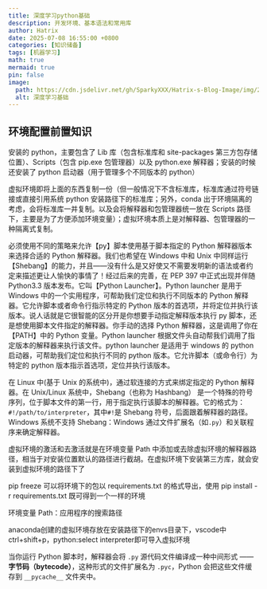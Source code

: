```yaml
---
title: 深度学习python基础
description: 开发环境、基本语法和常用库
author: Hatrix
date: 2025-07-08 16:55:00 +0800
categories: [知识储备]
tags: [机器学习]
math: true
mermaid: true
pin: false
image:
  path: https://cdn.jsdelivr.net/gh/SparkyXXX/Hatrix-s-Blog-Image/img/20250708170226830.png
  alt: 深度学习基础
---
```


## 环境配置前置知识

安装的 python，主要包含了 Lib 库（包含标准库和 site-packages 第三方包存储位置）、Scripts（包含 pip.exe 包管理器）以及 python.exe 解释器；安装的时候还安装了 python 启动器（用于管理多个不同版本的 python）

虚拟环境即将上面的东西复制一份（但一般情况下不含标准库，标准库通过符号链接或直接引用系统 python 安装路径下的标准库；另外，conda 出于环境隔离的考虑，会将标准库一并复制。以及会将解释器和包管理器统一放在 Scripts 路径下，主要是为了方便添加环境变量）；虚拟环境本质上是对解释器、包管理器的一种隔离式复制。

必须使用不同的策略来允许【py】脚本使用基于脚本指定的 Python 解释器版本来选择合适的 Python 解释器。我们也希望在 Windows 中和 Unix 中同样运行【Shebang】的能力，并且——没有什么是又好使又不需要发明新的语法或者约定来描述更让人愉快的事情了！经过后来的完善，在 PEP 397 中正式出现并伴随 Python3.3 版本发布。它叫【Python Launcher】。Python launcher 是用于 Windows 中的一个实用程序，可帮助我们定位和执行不同版本的 Python 解释器。它允许脚本或者命令行指示特定的 Python 版本的首选项，并将定位并执行该版本。说人话就是它很智能的区分开是你想要手动指定解释版本执行 py 脚本，还是想使用脚本文件指定的解释器。你手动的选择 Python 解释器，这是调用了你在【PATH】中的 Python 变量。Python launcher 根据文件头自动帮我们调用了指定版本的解释器来执行该文件。python launcher 是适用于 windows 的 python 启动器，可帮助我们定位和执行不同的 python 版本。它允许脚本（或命令行）为特定的 python 版本指示首选项，定位并执行该版本。

在 Linux 中(基于 Unix 的系统中)，通过软连接的方式来绑定指定的 Python 解释器。在 Unix/Linux 系统中，Shebang（也称为 Hashbang） 是一个特殊的符号序列，位于脚本文件的第一行，用于指定执行该脚本的解释器。它的格式为：`#!/path/to/interpreter`，其中`#!`是 Shebang 符号，后面跟着解释器的路径。Windows 系统不支持 Shebang：Windows 通过文件扩展名（如`.py`）和关联程序来确定解释器。

虚拟环境的激活和去激活就是在环境变量 Path 中添加或去除虚拟环境的解释器路径，相当于对安装位置默认的路径进行截胡。在虚拟环境下安装第三方库，就会安装到虚拟环境的路径下了

pip freeze 可以将环境下的包以 requirements.txt 的格式导出，使用 pip install -r requirements.txt 既可得到一个一样的环境

环境变量 Path：应用程序的搜索路径

anaconda创建的虚拟环境存放在安装路径下的envs目录下，vscode中ctrl+shift+p，python:select interpreter即可导入虚拟环境

当你运行 Python 脚本时，解释器会将 `.py` 源代码文件编译成一种中间形式 —— **字节码（bytecode）**，这种形式的文件扩展名为 `.pyc`，Python 会把这些文件缓存到 `__pycache__` 文件夹中。

